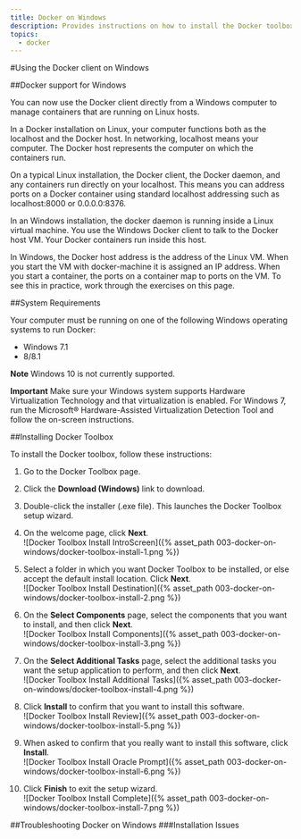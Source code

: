 ```yaml
---
title: Docker on Windows
description: Provides instructions on how to install the Docker toolbox on Windows
topics:
  - docker
---  
```

 
#Using the Docker client on Windows


##Docker support for Windows

You can now use the Docker client directly from a Windows computer to manage containers that are running on Linux hosts.

In a Docker installation on Linux, your computer functions both as the localhost and the Docker host. In networking, localhost means your computer. The Docker host represents the computer on which the containers run.

On a typical Linux installation, the Docker client, the Docker daemon, and any containers run directly on your localhost. This means you can address ports on a Docker container using standard localhost addressing such as localhost:8000 or 0.0.0.0:8376.

In an Windows installation, the docker daemon is running inside a Linux virtual machine. You use the Windows Docker client to talk to the Docker host VM. Your Docker containers run inside this host.

In Windows, the Docker host address is the address of the Linux VM. When you start the VM with docker-machine it is assigned an IP address. When you start a container, the ports on a container map to ports on the VM. To see this in practice, work through the exercises on this page.

 
##System Requirements 
 
Your computer must be running on one of the following Windows operating systems to run Docker:

* Windows 7.1
* 8/8.1

**Note** Windows 10 is not currently supported.

**Important** Make sure your Windows system supports Hardware Virtualization Technology and that virtualization is enabled. For Windows 7, run the Microsoft® Hardware-Assisted Virtualization Detection Tool and follow the on-screen instructions.
 
##Installing Docker Toolbox	
 
To install the Docker toolbox, follow these instructions:
 
1. Go to the Docker Toolbox page.

2. Click the **Download (Windows)** link to download.

3. Double-click the installer (.exe file). This launches the Docker Toolbox setup wizard.

4. On the welcome page, click **Next**.<br/>
![Docker Toolbox Install IntroScreen]({% asset_path 003-docker-on-windows/docker-toolbox-install-1.png %})

5. Select a folder in which you want Docker Toolbox to be installed, or else accept the default install location. Click **Next**.<br/>
![Docker Toolbox Install Destination]({% asset_path 003-docker-on-windows/docker-toolbox-install-2.png %})

6. On the **Select Components** page, select the components that you want to install, and then click **Next**.<br/>
![Docker Toolbox Install Components]({% asset_path 003-docker-on-windows/docker-toolbox-install-3.png %})

7. On the **Select Additional Tasks** page, select the additional tasks you want the setup application to perform, and then click **Next**.<br/>
![Docker Toolbox Install Additional Tasks]({% asset_path 003-docker-on-windows/docker-toolbox-install-4.png %})

8. Click **Install** to confirm that you want to install this software.<br/>
![Docker Toolbox Install Review]({% asset_path 003-docker-on-windows/docker-toolbox-install-5.png %})

9. When asked to confirm that you really want to install this software, click **Install**.<br/>
![Docker Toolbox Install Oracle Prompt]({% asset_path 003-docker-on-windows/docker-toolbox-install-6.png %})

10. Click **Finish** to exit the setup wizard.<br/>
![Docker Toolbox Install Complete]({% asset_path 003-docker-on-windows/docker-toolbox-install-7.png %})

##Troubleshooting Docker on Windows
###Installation Issues